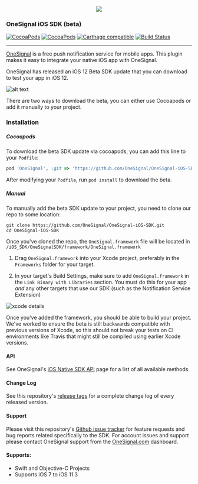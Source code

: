 <p align="center">
  <img src="https://onesignal.com/assets/common/logo_onesignal_color.png"/>
</p>

### OneSignal iOS SDK (beta)
[![CocoaPods](https://img.shields.io/cocoapods/v/OneSignal.svg)](https://cocoapods.org/pods/OneSignal) [![CocoaPods](https://img.shields.io/cocoapods/dm/OneSignal.svg)](https://cocoapods.org/pods/OneSignal) [![Carthage compatible](https://img.shields.io/badge/Carthage-compatible-4BC51D.svg)](https://github.com/Carthage/Carthage) [![Build Status](https://travis-ci.org/OneSignal/OneSignal-iOS-SDK.svg?branch=master)](https://travis-ci.org/OneSignal/OneSignal-iOS-SDK)

---

[OneSignal](https://www.onesignal.com) is a free push notification service for mobile apps. This plugin makes it easy to integrate your native iOS app with OneSignal.

OneSignal has released an iOS 12 Beta SDK update that you can download to test your app in iOS 12.

![alt text](https://onesignal.com/images/ios_10_notification_image.gif)

There are two ways to download the beta, you can either use Cocoapods or add it manually to your project.

### Installation
##### Cocoapods
To download the beta SDK update via cocoapods, you can add this line to your `Podfile`:

```ruby
pod 'OneSignal', :git => 'https://github.com/OneSignal/OneSignal-iOS-SDK.git', :branch => 'beta'
```

After modifying your `Podfile`, run `pod install` to download the beta.

##### Manual 
To manually add the beta SDK update to your project, you need to clone our repo to some location:

```
git clone https://github.com/OneSignal/OneSignal-iOS-SDK.git
cd OneSignal-iOS-SDK
```

Once you've cloned the repo, the `OneSignal.framework` file will be located in `/iOS_SDK/OneSignalSDK/framework/OneSignal.framework`

1. Drag `OneSignal.framework` into your Xcode project, preferably in the `Frameworks` folder for your target.

2. In your target's Build Settings, make sure to add `OneSignal.framework` in the `Link Binary with Libraries` section. You must do this for your app _and_ any other targets that use our SDK (such as the Notification Service Extension)

![xcode details](http://www.hesse.io/guideline.jpg)

Once you've added the framework, you should be able to build your project. We've worked to ensure the beta is still backwards compatible with previous versions of Xcode, so this should not break your tests on CI environments like Travis that might still be compiled using earlier Xcode versions.

#### API
See OneSignal's [iOS Native SDK API](https://documentation.onesignal.com/docs/ios-native-sdk) page for a list of all available methods.

#### Change Log
See this repository's [release tags](https://github.com/OneSignal/OneSignal-iOS-SDK/releases) for a complete change log of every released version.

#### Support
Please visit this repository's [Github issue tracker](https://github.com/OneSignal/OneSignal-iOS-SDK/issues) for feature requests and bug reports related specifically to the SDK.
For account issues and support please contact OneSignal support from the [OneSignal.com](https://onesignal.com) dashboard.

#### Supports:
* Swift and Objective-C Projects
* Supports iOS 7 to iOS 11.3
